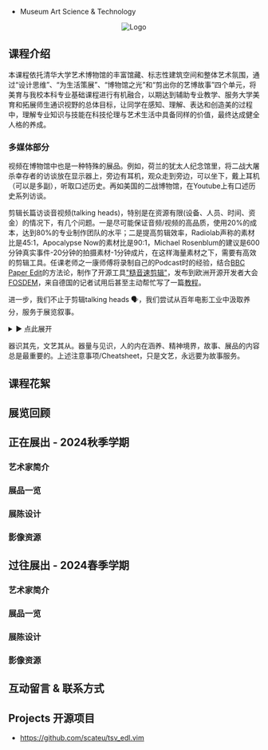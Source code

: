  - Museum Art Science & Technology

<p align="center">
  <img style="max-width:400px" src="https://mast-thu.github.io/logo.png" alt="Logo"/>
</p>

## 课程介绍

本课程依托清华大学艺术博物馆的丰富馆藏、标志性建筑空间和整体艺术氛围，通过“设计思维”、“为生活策展”、“博物馆之光”和“剪出你的艺博故事”四个单元，将美育与我校本科专业基础课程进行有机融合，以期达到辅助专业教学、服务大学美育和拓展师生通识视野的总体目标，让同学在感知、理解、表达和创造美的过程中，理解专业知识与技能在科技伦理与艺术生活中具备同样的价值，最终达成健全人格的养成。


### 多媒体部分

视频在博物馆中也是一种特殊的展品。例如，荷兰的犹太人纪念馆里，将二战大屠杀幸存者的访谈放在显示器上，旁边有耳机，观众走到旁边，可以坐下，戴上耳机（可以是多副），听取口述历史。再如美国的二战博物馆，在Youtube上有口述历史系列访谈。

剪辑长篇访谈音视频(talking heads)，特别是在资源有限(设备、人员、时间、资金）的情况下，有几个问题。一是尽可能保证音频/视频的高品质，使用20%的成本，达到80%的专业制作团队的水平；二是提高剪辑效率，Radiolab声称的素材比是45:1，Apocalypse Now的素材比是90:1，Michael Rosenblum的建议是600分钟真实事件-20分钟的拍摄素材-1分钟成片，在这样海量素材之下，需要有高效的剪辑工具。任课老师之一康师傅将录制自己的Podcast时的经验，结合[BBC Paper Edit](https://bbcnewslabs.co.uk/projects/digital-paper-edit/)的方法论，制作了开源工具["糙音速剪辑"](https://github.com/scateu/tsv_edl.vim)，发布到欧洲开源开发者大会[FOSDEM](https://fosdem.org/2024/schedule/event/fosdem-2024-2804-edit-video-audio-with-or-without-vim/)，来自德国的记者试用后甚至主动帮忙写了一篇[教程](https://zerwuerfnis.org/paper-cut-audio-editing-for-radio-journalism)。



进一步，我们不止于剪辑talking heads 🗣️，我们尝试从百年电影工业中汲取养分，服务于展览叙事。

<details markdown="1"><summary> ▶️  点此展开 </summary>

 - 多机位(Multicam): 采访中多机位的必要性: 把说话过程剪断，会使人的变化显得跳跃。而人类的视觉对于小的变化很敏感，但对于大的角度变化(大于30度的机位变化，30度原则)反而可以接受。在谈话的剪断跳跃点需要切到另一台摄像机，才能显得比较自然。
 - 多机位-好声音: 使用另一只手机作为录音机，近场收声。以击掌代替场记版🎬
 - 180度原则(不要越轴)，30度原则(机位变化要大)
 - 景别: 如音阶，不要跑调，记住各景别的高度(下缘)，如CU(到肩)，BCU(Big Close-Up, 也称Choke，掐脖)，ECU(Extreme CU, 也称意大利西部片CU，只拍眼)，MS，WS等。尽可能使用标准景别语言。
 - Interview的拍法 - BBC的Mojo持机法: 左手抱在右腋下撑住右肘，右手持手机(镜头一定擦干净)，作奥特曼状，构图使受访人在画面左侧看向右(或居右侧看向左)，直视采访人，而非镜头。
 - 视线: Eye line match: 画面双方地位要平等，眼睛的位置要平齐，眼看向的角度要对称。
 - 目光坚定: 受访者看向的位置一定要固定，平行于地面，向上或向下，或斜视，可以将采访者打造成反派。
 - B-roll的拍法 - Michael Roseblum 的 5-shot 方法，在BBC、汤森等新闻机构广泛使用。擦干净镜头，一动不动，屏住呼吸，以下5步各拍10秒。1. CU on action(手) 2. CU on face 3. WS on both 4. OTS(Over the Shoulder，也称PoV，Point of view，主观视觉) 5. 任意creative角度。
 - "Shoot where it's not": 抢占先机，例如拍门把手，守画面而等受访者入；
 - "Let her leave": 同时在受访者离开画面后，不要追着画面，让受访者离开画面，观众自然会想去看受访者去哪里了，即为一个非常好的剪辑点。
 - 结构风格: Michael Rosenblum 的 "Wow - Pirate - Star - Arc of story - Conclusion" 方法，每一个部分都是5 shots方法拍摄
 - 结构风格: Establishing Shots + B-roll over talking heads，不会出差错，四平八稳
 - 画面时长: 以自然语速能完整描述画面的时长为宜
 - 画面时长: Walter Murch经常会练习以正常速度播放，在剪辑点按下空格暂停，像打靶。如果多次打靶都打到同一个位置上，则证明剪辑点是精确的。
 - Cut on matched action: 比如电影Matrix中，Morpheus的转身，由Master shot转为CU。
 - Cut near the blink of an eye: In the blink of an eye书中，作者Walter Murch认为，人的眨眼表示对信息的接收完成，眨眼类似于存盘，在观众或演员的自然眨眼点处剪辑，也是较好的位置。
 - Inserts, Cutaway: 都属于B-roll，但Insert和主画面之间动作连贯，比如主画面在拧一个旋钮，Insert可以拍拧旋钮的动作；比如上菜，盘子由服务员贴近桌子的那一刻，就可以变到盘子内容特写了(包括服务员的手)。据说片场中专门会有Insert Day，专门留最后一天拍所需要的Inserts。这一点，借鉴之，采访后补拍对应的B-roll。
 - Reaction, Kuleshov effect
 - 音画时机: Always J Cut - Steve Audette of PBS
 - 音画时机: MTV，剪辑点先于重拍出现，就像闪电打雷轰隆隆。
 - 剪辑时机: 对话双方，一方说完话镜头应该立即切到对方，若多停留，则可能造成此方说话者被打造成反派。
 - Plan: 一页纸的script为一分钟，场记在script上标线的作用
 - Plan: 使用Spreadsheet来规划也是有效的办法
 - Plan: Michael Rosenblum也建议用纸和笔画出剪辑软件的时间线，V1 A1 A2, Sound bites, Narration，是行之有效的方法

如Walter Murch的Rule of 6: Emotion 51%, Story 23%, Rhythm 10%, Eye-trace 7%, Two-dimensional plane of screen 5%, Three-dimensional space of action 4%，给观者带来的情感永远是最重要的。

参考:
 - In the blink of an eye, by Walter Murch
 - iPhone Millionaire How to Create and Sell Cutting-Edge Video, by Michael Rosenblum
 - 纪录片 The Cutting Edge - The Magic of Movie Editing

</details>

器识其先，文艺其从。器量与见识，人的内在涵养、精神境界，故事、展品的内容总是最重要的。上述注意事项/Cheatsheet，只是文艺，永远要为故事服务。


## 课程花絮

## 展览回顾

## 正在展出 - 2024秋季学期

### 艺术家简介

### 展品一览

### 展陈设计

### 影像资源

## 过往展出 - 2024春季学期

### 艺术家简介

### 展品一览

### 展陈设计

### 影像资源

## 互动留言 & 联系方式

## Projects 开源项目

 - <https://github.com/scateu/tsv_edl.vim>

